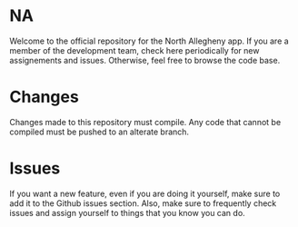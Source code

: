 # NA
Welcome to the official repository for the North Allegheny app. If you are a member of the development team, check here periodically for new assignements and issues. Otherwise, feel free to browse the code base.

# Changes
Changes made to this repository must compile. Any code that cannot be compiled must be pushed to an alterate branch.

# Issues
If you want a new feature, even if you are doing it yourself, make sure to add it to the Github issues section. Also, make sure to frequently check issues and assign yourself to things that you know you can do.
